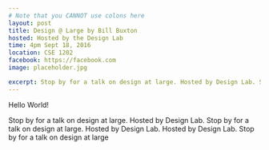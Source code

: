 ```yaml
---
# Note that you CANNOT use colons here
layout: post
title: Design @ Large by Bill Buxton
hosted: Hosted by the Design Lab
time: 4pm Sept 18, 2016
location: CSE 1202
facebook: https://facebook.com
image: placeholder.jpg

excerpt: Stop by for a talk on design at large. Hosted by Design Lab. Stop by for a talk on design at large. Hosted by Design Lab. Hosted by Design Lab. Stop by for a talk on design at large
---
```

Hello World!

Stop by for a talk on design at large. Hosted by Design Lab. Stop by for a talk on design at large. Hosted by Design Lab. Hosted by Design Lab. Stop by for a talk on design at large